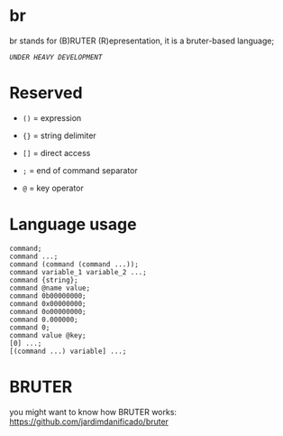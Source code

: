 
# br

  br stands for (B)RUTER (R)epresentation, it is a bruter-based language;

*`UNDER HEAVY DEVELOPMENT`*

# Reserved

- `()` = expression

- `{}` = string delimiter

- `[]` = direct access

- `;` = end of command separator

- `@` = key operator

# Language usage

    command;
    command ...;
    command (command (command ...));
    command variable_1 variable_2 ...;
    command {string};
    command @name value;
    command 0b00000000;
    command 0x00000000;
    command 0o00000000;
    command 0.000000;
    command 0;
    command value @key;
    [0] ...;
    [(command ...) variable] ...;

# BRUTER

you might want to know how BRUTER works: https://github.com/jardimdanificado/bruter
